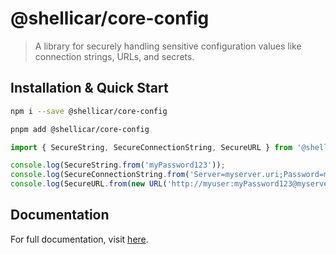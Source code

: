 # @shellicar/core-config

> A library for securely handling sensitive configuration values like connection strings, URLs, and secrets.

## Installation & Quick Start

```sh
npm i --save @shellicar/core-config
```

```sh
pnpm add @shellicar/core-config
```

```ts
import { SecureString, SecureConnectionString, SecureURL } from '@shellicar/core-config';

console.log(SecureString.from('myPassword123'));
console.log(SecureConnectionString.from('Server=myserver.uri;Password=myPassword123'));
console.log(SecureURL.from(new URL('http://myuser:myPassword123@myserver.uri')));
```

## Documentation

For full documentation, visit [here](https://github.com/shellicar/core-config).
